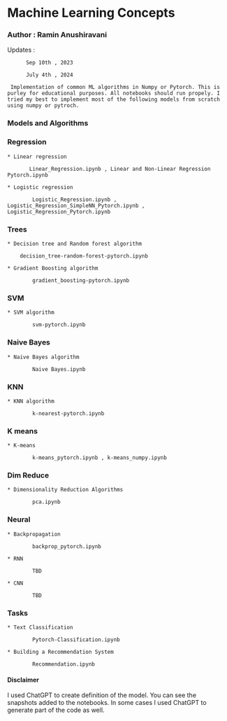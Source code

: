 # Machine Learning Concepts 

### Author : Ramin Anushiravani

Updates : 

          Sep 10th , 2023
             
          July 4th , 2024

     Implementation of common ML algorithms in Numpy or Pytorch. This is purley for educational purposes. All notebooks should run propely. I tried my best to implement most of the following models from scratch using numpy or pytroch. 

### Models and Algorithms

### Regression

    * Linear regression   

           Linear_Regression.ipynb , Linear and Non-Linear Regression Pytorch.ipynb

    * Logistic regression 

            Logistic_Regression.ipynb , Logistic_Regression_SimpleNN_Pytorch.ipynb , Logistic_Regression_Pytorch.ipynb
### Trees 
            
    * Decision tree and Random forest algorithm

        decision_tree-random-forest-pytorch.ipynb
        
    * Gradient Boosting algorithm

            gradient_boosting-pytorch.ipynb 
            
### SVM 
        
    * SVM algorithm

            svm-pytorch.ipynb
            
### Naive Bayes

    * Naive Bayes algorithm

            Naive Bayes.ipynb
            
### KNN
        
    * KNN algorithm  

            k-nearest-pytorch.ipynb
        
### K means
        
    * K-means  

            k-means_pytorch.ipynb , k-means_numpy.ipynb


### Dim Reduce

    * Dimensionality Reduction Algorithms

            pca.ipynb
            
### Neural 

    * Backpropagation

            backprop_pytorch.ipynb

    * RNN  

            TBD

    * CNN 

            TBD
        
### Tasks 

    * Text Classification 

            Pytorch-Classification.ipynb

    * Building a Recommendation System

            Recommendation.ipynb


#### Disclaimer
        
I used ChatGPT to create definition of the model. You can see the snapshots added to the notebooks. In some cases I used ChatGPT to generate part of the code as well. 